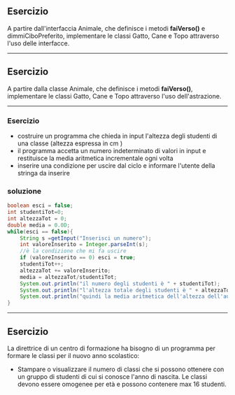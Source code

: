 
## Esercizio
A partire dall'interfaccia Animale, che definisce
i metodi **faiVerso()** e dimmiCiboPreferito,
implementare le classi Gatto, Cane e Topo
attraverso l'uso delle interfacce.

---

## Esercizio
A partire dalla classe Animale, che definisce i
metodi **faiVerso()**, implementare le classi Gatto,
Cane e Topo attraverso l'uso dell'astrazione.


---

### Esercizio

* costruire un programma che chieda in input l'altezza degli studenti di una classe (altezza espressa in cm )
* il programma accetta un numero indeterminato di valori in input e restituisce la media aritmetica incrementale ogni volta
* inserire una condizione per uscire dal ciclo e informare l'utente della stringa da inserire


### soluzione

```java
boolean esci = false;
int studentiTot=0;
int altezzaTot = 0;
double media = 0.0D;
while(esci == false){
    String s =getInput("Inserisci un numero");
    int valoreInserito = Integer.parseInt(s);
    //è la condizione che mi fa uscire
    if (valoreInserito == 0) esci = true;
    studentiTot++;
    altezzaTot += valoreInserito;
    media = altezzaTot/studentiTot;
    System.out.println("il numero degli studenti è " + studentiTot);
    System.out.println("l'altezza totale degli studenti è " + altezzaTot);
    System.out.println("quindi la media aritmetica dell'altezza dell'aula " + media);
}
```

---

## Esercizio

La direttrice di un centro di formazione ha bisogno di un programma per formare le classi per il nuovo anno scolastico:

* Stampare o visualizzare il numero di classi che si possono ottenere con un gruppo di studenti di cui si conosce l'anno di nascita.
Le classi devono essere omogenee per età e possono contenere max 16 studenti.
